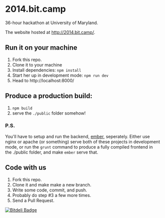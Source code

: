 # 2014.bit.camp

36-hour hackathon at University of Maryland.

The website hosted at http://2014.bit.camp/.

## Run it on your machine

1. Fork this repo.
2. Clone it to your machine
3. Install dependencies:
   `npm install`
4. Start her up in development mode:
   `npm run dev`
5. Head to http://localhost:8000/

## Produce a production build:

1. `npm build`
1. serve the `./public` folder somehow!

### P.S.

You'll have to setup and run the backend,
[ember](https://github.com/bitcamp/ember), seperately. Either use nginx or
apache (or something) serve both of these projects in development mode, or run
the `grunt` command to produce a fully compiled frontend in the ./public
folder, and make `ember` serve that.

## Code with us

1. Fork this repo.
2. Clone it and make make a new branch.
3. Write some code, commit, and push.
4. Probably do step #3 a few more times.
5. Send a Pull Request.

[![Bitdeli Badge](https://d2weczhvl823v0.cloudfront.net/bitcamp/2014.bit.camp/trend.png)](https://bitdeli.com/free "Bitdeli Badge")
